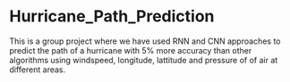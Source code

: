 # Hurricane_Path_Prediction
This is a group project where we have used RNN and CNN approaches to predict the path of a hurricane with 5% more accuracy than other algorithms using windspeed, longitude, lattitude and pressure of of air at different areas.
